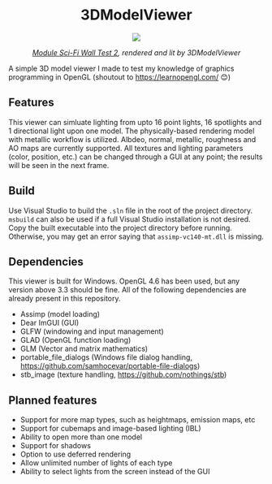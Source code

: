 <h1 align=center>3DModelViewer</h1>

<p align=center>
 <img src="https://user-images.githubusercontent.com/25436568/136638979-7b398eec-9a15-4dea-bf58-dcec2d78adb9.PNG">
</p>
<p align=center>
  <em><a href="https://sketchfab.com/3d-models/modular-sci-fi-wall-test-2-060031f51d7246379186bbc626be13b9">Module Sci-Fi Wall Test 2</a>, rendered and lit by 3DModelViewer</em>
</p>

A simple 3D model viewer I made to test my knowledge of graphics programming in OpenGL (shoutout to https://learnopengl.com/ 😊)

## Features
This viewer can simluate lighting from upto 16 point lights, 16 spotlights and 1 directional light upon one model. The physically-based rendering model with metallic workflow is utilized. Albdeo, normal, metallic, roughness and AO maps are currently supported. All textures and lighting parameters (color, position, etc.) can be changed through a GUI at any point; the results will be seen in the next frame.

## Build
Use Visual Studio to build the `.sln` file in the root of the project directory. `msbuild` can also be used if a full Visual Studio installation is not desired. Copy the built executable into the project directory before running. Otherwise, you may get an error saying that `assimp-vc140-mt.dll` is missing.

## Dependencies
This viewer is built for Windows. OpenGL 4.6 has been used, but any version above 3.3 should be fine.
All of the following dependencies are already present in this repository.
- Assimp (model loading)
- Dear ImGUI (GUI)
- GLFW (windowing and input management)
- GLAD (OpenGL function loading)
- GLM (Vector and matrix mathematics)
- portable_file_dialogs (Windows file dialog handling, https://github.com/samhocevar/portable-file-dialogs)
- stb_image (texture handling, https://github.com/nothings/stb)

## Planned features
- Support for more map types, such as heightmaps, emission maps, etc
- Support for cubemaps and image-based lighting (IBL)
- Ability to open more than one model
- Support for shadows
- Option to use deferred rendering
- Allow unlimited number of lights of each type
- Ability to select lights from the screen instead of the GUI
